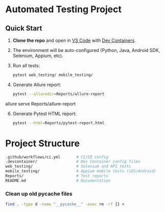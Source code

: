 #  Automated Testing Project

## Quick Start

1. **Clone the repo** and open in [VS Code](https://code.visualstudio.com/) with [Dev Containers](https://containers.dev/).
2. The environment will be auto-configured (Python, Java, Android SDK, Selenium, Appium, etc).
3. Run all tests:
   ```bash
   pytest web_testing/ mobile_testing/
   ```

4. Generate Allure report:
   ```bash
   pytest --alluredir=Reports/allure-report
   ```
allure serve Reports/allure-report

6. Generate Pytest HTML report:
   ```bash
   pytest --html=Reports/pytest-report.html
   ```
# Project Structure
```bash
.github/workflows/ci.yml       # CI/CD config
.devcontainer/                 # Dev Container config files
web_testing/                   # Selenium and API tests
mobile_testing/                # Appium mobile tests (iOS/Android)
Reports/                       # Test reports
README.md                      # Documentation
```

### Clean up old pycache files
```bash
find . -type d -name "__pycache__" -exec rm -rf {} +
```
